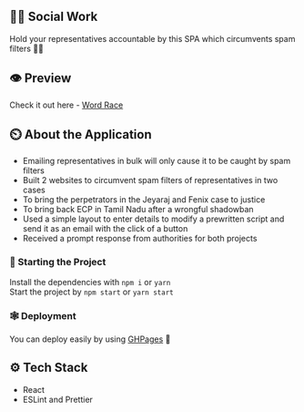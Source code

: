 ## ✊🏿 Social Work
Hold your representatives accountable by this SPA which circumvents spam filters ✊🏿
## 👁️ Preview
Check it out here - [Word Race](https://apps.srijansrivastava.tech/PoliceBrutalityIndia/)

## ⏲️ About the Application


- Emailing representatives in bulk will only cause it to be caught by spam filters
- Built 2 websites to circumvent spam filters of representatives in two cases
- To bring the perpetrators in the Jeyaraj and Fenix case to justice
- To bring back ECP in Tamil Nadu after a wrongful shadowban
- Used a simple layout to enter details to modify a prewritten script and send it as an email with the click of a button
- Received a prompt response from authorities for both projects



### 🐎 Starting the Project

Install the dependencies with `npm i` or `yarn`  
Start the project by `npm start` or `yarn start`

### 🕸️ Deployment

You can deploy easily by using [GHPages](https://www.npmjs.com/package/gh-pages) 🎉


## ⚙ Tech Stack

- React
- ESLint and Prettier
